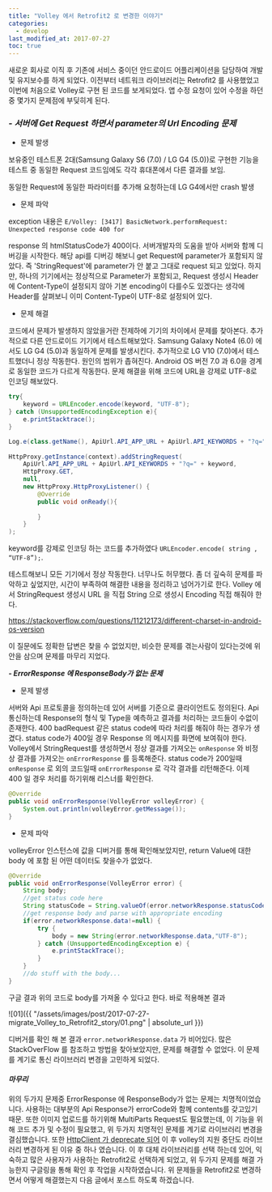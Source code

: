 ```yaml
---
title: "Volley 에서 Retrofit2 로 변경한 이야기"
categories: 
  - develop
last_modified_at: 2017-07-27
toc: true
---
```


새로운 회사로 이직 후 기존에 서비스 중이던 안드로이드 어플리케이션을 담당하여 개발 및 유지보수를 하게 되었다. 이전부터 네트워크 라이브러리는 Retrofit2 를 사용했었고 이번에 처음으로 Volley로 구현 된 코드를 보게되었다. 앱 수정 요청이 있어 수정을 하던 중 몇가지 문제점에 부딪히게 된다.

### ___- 서버에 Get Request 하면서 parameter의 Url Encoding 문제___

- 문제 발생

보유중인 테스트폰 2대(Samsung Galaxy S6 (7.0) / LG G4 (5.0))로 구현한 기능을 테스트 중 동일한 Request 코드임에도 각각 휴대폰에서 다른 결과를 보임.

동일한 Request에 동일한 파라미터를 추가해 요청하는데 LG G4에서만 crash 발생



- 문제 파악

exception 내용은 `E/Volley: [3417] BasicNetwork.performRequest: Unexpected response code 400 for` 

response 의 htmlStatusCode가 400이다. 서버개발자의 도움을 받아 서버와 함께 디버깅을 시작한다. 해당 api를 디버깅 해보니 get Request에 parameter가 포함되지 않았다. 즉 'StringRequest'에 parameter가 안 붙고 그대로 request 되고 있었다. 하지만, 하나의 기기에서는 정상적으로 Parameter가 포함되고, Request 생성시 Header에 Content-Type이 설정되지 않아 기본 encoding이 다를수도 있겠다는 생각에 Header를 살펴보니 이미 Content-Type이 UTF-8로 설정되어 있다.



- 문제 해결

코드에서 문제가 발생하지 않았을거란 전제하에 기기의 차이에서 문제를 찾아본다. 추가적으로 다른 안드로이드 기기에서 테스트해보았다. Samsung Galaxy Note4 (6.0) 에서도 LG G4 (5.0)과 동일하게 문제를 발생시킨다. 추가적으로 LG V10 (7.0)에서 테스트했더니 정상 작동한다. 원인의 범위가 좁혀진다. Android OS 버전 7.0 과 6.0을 경계로 동일한 코드가 다르게 작동한다. 문제 해결을 위해 코드에 URL을 강제로 UTF-8로 인코딩 해보았다.

```java
try{
    keyword = URLEncoder.encode(keyword, "UTF-8");
} catch (UnsupportedEncodingException e){
 	e.printStacktrace();
}

Log.e(class.getName(), ApiUrl.API_APP_URL + ApiUrl.API_KEYWORDS + "?q=" + keyword)
    
HttpProxy.getInstance(context).addStringRequest(
    ApiUrl.API_APP_URL + ApiUrl.API_KEYWORDS + "?q=" + keyword,
    HttpProxy.GET,
    null,
    new HttpProxy.HttpProxyListener() {
        @Override
        public void onReady(){
            
        }
    }
);
```

keyword를 강제로 인코딩 하는 코드를 추가하였다 `URLEncoder.encode( string , “UTF-8”);`.

테스트해보니 모든 기기에서 정상 작동한다. 너무나도 허무했다. 좀 더 깊숙히 문제를 파악하고 싶었지만, 시간이 부족하여 해결한 내용을 정리하고 넘어가기로 한다. Volley 에서 StringRequest 생성시 URL 을 직접 String 으로 생성시 Encoding 직접 해줘야 한다.

<https://stackoverflow.com/questions/11212173/different-charset-in-android-os-version>

이 질문에도 정확한 답변은 찾을 수 없었지만, 비슷한 문제를 겪는사람이 있다는것에 위안을 삼으며 문제를 마무리 지었다.



___- ErrorResponse 에 ResponseBody가 없는 문제___

- 문제 발생

서버와 Api 프로토콜을 정의하는데 있어 서버를 기준으로 클라이언트도 정의된다. Api 통신하는데 Response의 형식 및 Type을 예측하고 결과를 처리하는 코드들이 수없이 존재한다. 400 badRequest 같은 status code에 따라 처리를 해줘야 하는 경우가 생겼다. status code가 400일 경우 Response 의 메시지를 화면에 보여줘야 한다. Volley에서 StringRequest를 생성하면서 정상 결과를 가져오는 `onResponse` 와 비정상 결과를 가져오는 `onErrorResponse` 를 등록해준다. status code가 200일때 `onResponse` 로 외의 코드일때 `onErrorResponse` 로 각각 결과를 리턴해준다. 이제 400 일 경우 처리를 하기위해 리스너를 확인한다.

```java
@Override
public void onErrorResponse(VolleyError volleyError) {
    System.out.println(volleyError.getMessage());
}
```



- 문제 파악

volleyError 인스턴스에 값을 디버거를 통해 확인해보았지만, return Value에 대한 body 에 포함 된 어떤 데이터도 찾을수가 없었다.

```java
@Override
public void onErrorResponse(VolleyError error) {
    String body;
    //get status code here
    String statusCode = String.valueOf(error.networkResponse.statusCode);
    //get response body and parse with appropriate encoding
    if(error.networkResponse.data!=null) {
        try {
            body = new String(error.networkResponse.data,"UTF-8");
        } catch (UnsupportedEncodingException e) {
            e.printStackTrace();
        }
    }
    //do stuff with the body...
}
```

구글 결과 위의 코드로 body를 가져올 수 있다고 한다. 바로 적용해본 결과 

![01]({{ "/assets/images/post/2017-07-27-migrate_Volley_to_Retrofit2_story/01.png" | absolute_url }})

디버거를 확인 해 본 결과 `error.networkResponse.data` 가 비어있다. 많은 StackOverFlow 를 참조하고 방법을 찾아보았지만, 문제를 해결할 수 없었다. 이 문제를 계기로 통신 라이브러리 변경을 고민하게 되었다.



#### ___마무리___

위의 두가지 문제중 ErrorResponse 에 ResponseBody가 없는 문제는 치명적이었습니다. 사용하는 대부분의 Api Response가 errorCode와 함께 contents를 갖고있기 때문. 또한 이미지 업로드를 하기위해 MultiParts Request도 필요했는데, 이 기능을 위해 코드 추가 및 수정이 필요했고, 위 두가지 치명적인 문제를 계기로 라이브러리 변경을 결심했습니다. 또한 [HttpClient 가 deprecate 되어](https://developer.android.com/about/versions/marshmallow/android-6.0-changes?hl=ko#behavior-apache-http-client) 이 후 volley의 지원 중단도 라이브러리 변경하게 된 이유 중 하나 였습니다. 이 후 대체 라이브러리를 선택 하는데 있어, 익숙하고 많은 사용자가 사용하는 Retrofit2로 선택하게 되었고, 위 두가지 문제를 해결 가능한지 구글링을 통해 확인 후 작업을 시작하였습니다. 위 문제들을 Retrofit2로 변경하면서 어떻게 해결했는지 다음 글에서 포스트 하도록 하겠습니다.